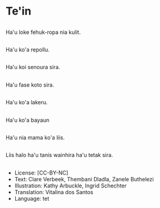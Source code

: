 # Te'in

##
Ha'u loke fehuk-ropa nia kulit.

##
Ha'u ko'a repollu.

##
Ha'u koi senoura sira.

##
Ha'u fase koto sira.

##
Ha'u ko'a lakeru.

##
Ha'u ko'a bayaun

##
Ha'u nia mama ko'a liis.

##
Liis halo ha'u tanis wainhira ha'u tetak sira.

##
* License: [CC-BY-NC]
* Text: Clare Verbeek, Thembani Dladla, Zanele Buthelezi
* Illustration: Kathy Arbuckle, Ingrid Schechter
* Translation: Vitalina dos Santos
* Language: tet
